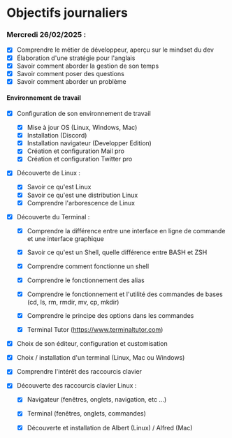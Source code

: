 # Objectifs journaliers

### Mercredi 26/02/2025 :


* [x] Comprendre le métier de développeur, aperçu sur le mindset du dev
* [x] Élaboration d'une stratégie pour l'anglais
* [x] Savoir comment aborder la gestion de son temps
* [x] Savoir comment poser des questions
* [x] Savoir comment aborder un problème

#### Environnement de travail

* [x] Configuration de son environnement de travail
  * [x] Mise à jour OS (Linux, Windows, Mac)
  * [x] Installation (Discord)
  * [x] Installation navigateur (Developper Edition)
  * [x] Création et configuration Mail pro 
  * [x] Création et configuration Twitter pro 

* [x] Découverte de Linux :
  * [x] Savoir ce qu'est Linux
  * [x] Savoir ce qu'est une distribution Linux
  * [x] Comprendre l'arborescence de Linux

* [x] Découverte du Terminal : 
  * [x] Comprendre la différence entre une interface en ligne de commande et une interface graphique
  * [x] Savoir ce qu'est un Shell, quelle différence entre BASH et ZSH 
  * [x] Comprendre comment fonctionne un shell
  * [x] Comprendre le fonctionnement des alias
  * [x] Comprendre le fonctionnement et l'utilité des commandes de bases (cd, ls, rm, rmdir, mv, cp, mkdir)
  * [x] Comprendre le principe des options dans les commandes
  * [x] Terminal Tutor (https://www.terminaltutor.com)


* [x] Choix de son éditeur, configuration et customisation
* [x] Choix / installation d'un terminal (Linux, Mac ou Windows)

* [x] Comprendre l'intérêt des raccourcis clavier
* [x] Découverte des raccourcis clavier Linux : 
  * [x] Navigateur (fenêtres, onglets, navigation, etc …)
  * [x] Terminal (fenêtres, onglets, commandes)
  * [x] Découverte et installation de Albert (Linux) / Alfred (Mac)

